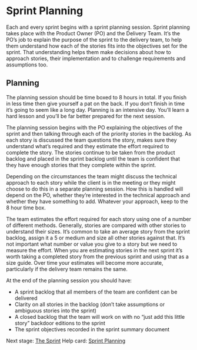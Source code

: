 # Sprint Planning

Each and every sprint begins with a sprint planning session. Sprint planning takes place with the Product Owner \(PO\) and the Delivery Team. It’s the PO’s job to explain the purpose of the sprint to the delivery team, to help them understand how each of the stories fits into the objectives set for the sprint. That understanding helps them make decisions about how to approach stories, their implementation and to challenge requirements and assumptions too.

## Planning

The planning session should be time boxed to 8 hours in total. If you finish in less time then give yourself a pat on the back. If you don’t finish in time it’s going to seem like a long day. Planning is an intensive day. You’ll learn a hard lesson and you’ll be far better prepared for the next session.

The planning session begins with the PO explaining the objectives of the sprint and then talking through each of the priority stories in the backlog. As each story is discussed the team questions the story, makes sure they understand what’s required and they estimate the effort required to complete the story. The stories continue to be taken from the product backlog and placed in the sprint backlog until the team is confident that they have enough stories that they complete within the sprint.

Depending on the circumstances the team might discuss the technical approach to each story while the client is in the meeting or they might choose to do this in a separate planning session. How this is handled will depend on the PO, whether they’re interested in the technical approach and whether they have something to add. Whatever your approach, keep to the 8 hour time box.

The team estimates the effort required for each story using one of a number of different methods. Generally, stories are compared with other stories to understand their sizes. It’s common to take an average story from the sprint backlog, assign it a 5 or medium and size all other stories against that. It’s not important what number or value you give to a story but we need to measure the effort. When you are estimating stories in the next sprint it’s worth taking a completed story from the previous sprint and using that as a size guide. Over time your estimates will become more accurate, particularly if the delivery team remains the same.

At the end of the planning session you should have:

* A sprint backlog that all members of the team are confident can be delivered
* Clarity on all stories in the backlog \(don’t take assumptions or ambiguous stories into the sprint\)
* A closed backlog that the team will work on with no “just add this little story” backdoor editions to the sprint
* The sprint objectives recorded in the sprint summary document

Next stage: [The Sprint](https://github.com/convivio/the-convivio-cookbook/tree/fe6bd3bde6ed1049b323d750b43bbb620c87c384/delivery_recipe/delivery_recipe/sprint_cycle.md) Help card: [Sprint Planning](https://github.com/convivio/the-convivio-cookbook/tree/fe6bd3bde6ed1049b323d750b43bbb620c87c384/delivery_recipe/delivery_recipe/help_card_sprint_planning.md)

